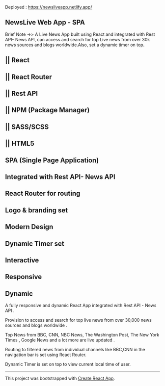 Deployed : https://newsliveapp.netlify.app/

## NewsLive Web App - SPA 

Brief Note ->> A Live News App built using React and integrated with Rest API- News API, can access and search for top Live news from over 30k news sources and blogs worldwide.Also, set a dynamic timer on top.


## || React

## || React Router

## || Rest API

## || NPM (Package Manager)

## || SASS/SCSS

## || HTML5
	 							
## SPA (Single Page Application)
## Integrated with Rest API- News API
## React Router for routing 
## Logo & branding set 
## Modern Design
## Dynamic Timer set
## Interactive
## Responsive
## Dynamic


A fully responsive and dynamic React App integrated with Rest API - News API .

Provision to access  and  search for top live news from over 30,000 news sources and blogs worldwide .

Top News from BBC, CNN, NBC News, The Washington Post, The New York Times , Google News and a lot more are live updated .

Routing to filtered news from individual channels like BBC,CNN in the navigation bar is set using React Router.

Dynamic Timer is set on top to view current local time of user.

--------------------------------------------------------------------------------------------------------------

This project was bootstrapped with [Create React App](https://github.com/facebook/create-react-app).

